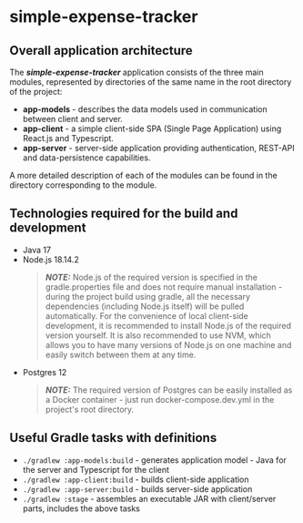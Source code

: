 # simple-expense-tracker

## Overall application architecture

The **_simple-expense-tracker_** application consists of the three main modules, represented by directories of the same
name in the root directory of the project:

- **app-models** - describes the data models used in communication between client and server.
- **app-client** - a simple client-side SPA (Single Page Application) using React.js and Typescript.
- **app-server** - server-side application providing authentication, REST-API and data-persistence capabilities.

A more detailed description of each of the modules can be found in the directory corresponding to the module.

## Technologies required for the build and development

- Java 17
- Node.js 18.14.2
  > **_NOTE:_** Node.js of the required version is specified in the gradle.properties file and does not require manual
  installation - during the project build using gradle, all the necessary dependencies (including Node.js itself) will
  be pulled automatically. For the convenience of local client-side development, it is recommended to install Node.js of
  the required version yourself. It is also recommended to use NVM, which allows you to have many versions of Node.js on
  one machine and easily switch between them at any time.
- Postgres 12
  > **_NOTE:_** The required version of Postgres can be easily installed as a Docker container - just run
  docker-compose.dev.yml in the project's root directory.

## Useful Gradle tasks with definitions

- `./gradlew :app-models:build` - generates application model - Java for the server and Typescript for the client
- `./gradlew :app-client:build` - builds client-side application
- `./gradlew :app-server:build` - builds server-side application
- `./gradlew :stage`            - assembles an executable JAR with client/server parts, includes the above tasks
